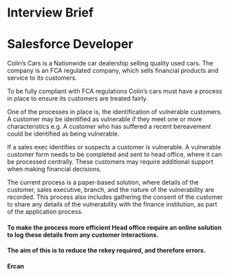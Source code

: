 <h1>Interview Brief</h1>
<h1>Salesforce Developer</h1>

<p>Colin’s Cars is a Nationwide car dealership selling quality used cars. The company is an FCA regulated company, which sells financial products and service to its customers. </p>
<p>To be fully compliant with FCA regulations Colin’s cars must have a process in place to ensure its customers are treated fairly. </p>
<p>One of the processes in place is, the identification of vulnerable customers. A customer may be identified as vulnerable if they meet one or more characteristics
e.g. A customer who has suffered a recent bereavement could be identified as being vulnerable. </p>
<p>If a sales exec identifies or suspects a customer is vulnerable.  A vulnerable customer form needs to be completed and sent to head office, where it can be processed centrally. These customers may require additional support when making financial decisions.</p>
<p>The current process is a paper-based solution, where details of the customer, sales executive, branch, and the nature of the vulnerability are recorded. This process also includes gathering the consent of the customer to share any details of the vulnerability with the finance institution, as part of the application process.</p>

<h4>To make the process more efficient Head office require an online solution to log these details from any customer interactions. </h4>
<h4>The aim of this is to reduce the rekey required, and therefore errors.</h4>
<h4>Ercan</h4>
